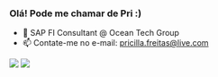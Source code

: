 ### Olá! Pode me chamar de Pri :)

- 🔭 SAP FI Consultant @ Ocean Tech Group
- 📫 Contate-me no e-mail: pricilla.freitas@live.com

<div> 
  <a href="https://instagram.com/pricillafreitass" target="_blank"><img src="https://img.shields.io/badge/-Instagram-%23E4405F?style=for-the-badge&logo=instagram&logoColor=white" target="_blank"></a>
 	<a href="https://www.linkedin.com/in/pricillafreitas" target="_blank"><img src="https://img.shields.io/badge/-LinkedIn-%230077B5?style=for-the-badge&logo=linkedin&logoColor=white" target="_blank"></a> 
  
</div>

